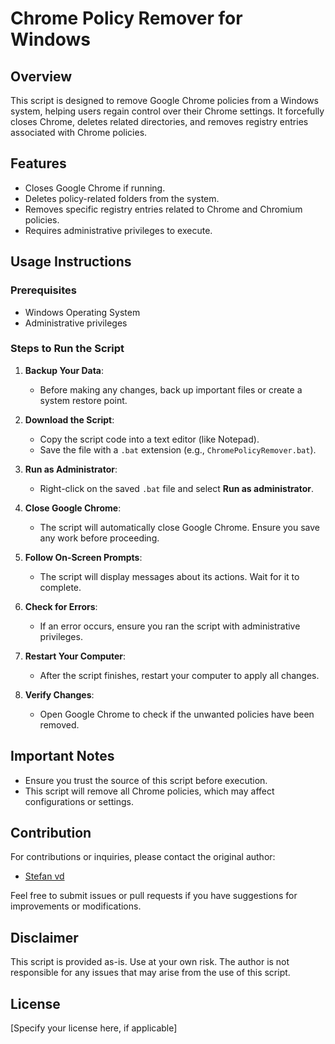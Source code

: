 # Chrome Policy Remover for Windows

## Overview
This script is designed to remove Google Chrome policies from a Windows system, helping users regain control over their Chrome settings. It forcefully closes Chrome, deletes related directories, and removes registry entries associated with Chrome policies.

## Features
- Closes Google Chrome if running.
- Deletes policy-related folders from the system.
- Removes specific registry entries related to Chrome and Chromium policies.
- Requires administrative privileges to execute.

## Usage Instructions

### Prerequisites
- Windows Operating System
- Administrative privileges

### Steps to Run the Script

1. **Backup Your Data**:
   - Before making any changes, back up important files or create a system restore point.

2. **Download the Script**:
   - Copy the script code into a text editor (like Notepad).
   - Save the file with a `.bat` extension (e.g., `ChromePolicyRemover.bat`).

3. **Run as Administrator**:
   - Right-click on the saved `.bat` file and select **Run as administrator**.

4. **Close Google Chrome**:
   - The script will automatically close Google Chrome. Ensure you save any work before proceeding.

5. **Follow On-Screen Prompts**:
   - The script will display messages about its actions. Wait for it to complete.

6. **Check for Errors**:
   - If an error occurs, ensure you ran the script with administrative privileges.

7. **Restart Your Computer**:
   - After the script finishes, restart your computer to apply all changes.

8. **Verify Changes**:
   - Open Google Chrome to check if the unwanted policies have been removed.

## Important Notes
- Ensure you trust the source of this script before execution.
- This script will remove all Chrome policies, which may affect configurations or settings.

## Contribution
For contributions or inquiries, please contact the original author:
- [Stefan vd](https://www.stefanvd.net/project/chrome-policy-remover/#downloadstore)

Feel free to submit issues or pull requests if you have suggestions for improvements or modifications.

## Disclaimer
This script is provided as-is. Use at your own risk. The author is not responsible for any issues that may arise from the use of this script.

## License
[Specify your license here, if applicable]
